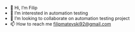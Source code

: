 - 👋 Hi, I’m Filip
- 👀 I’m interested in automation testing
- 💞️ I’m looking to collaborate on automation testing project
- 📫 How to reach me filipmatevski92@gmail.com

<!---
Filip9205/Filip9205 is a ✨ special ✨ repository because its `README.md` (this file) appears on your GitHub profile.
You can click the Preview link to take a look at your changes.
--->
